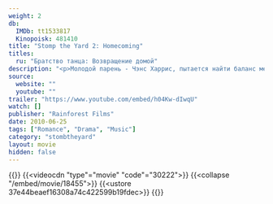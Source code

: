 ```yaml
---
weight: 2
db:
  IMDb: tt1533817
  Kinopoisk: 481410
title: "Stomp the Yard 2: Homecoming"
titles: 
  ru: "Братство танца: Возвращение домой"
description: "<p>Молодой парень - Чэнс Харрис, пытается найти баланс между школой, работой, отношениями и возможностью принять участие в соревнованиях на национальном телевизионном конкурсе по степу во время студенческого университетского вечера, во время приезда на выходные домой.</p>"
source: 
  website: ""
  youtube: ""
trailer: "https://www.youtube.com/embed/h04Kw-dIwqU"
watch: []
publisher: "Rainforest Films"
date: 2010-06-25
tags: ["Romance", "Drama", "Music"]
category: "stombtheyard"
layout: movie
hidden: false
---
```

{{<players>}}
  {{<videocdn "type"="movie" "code"="30222">}}
  {{<collapse "/embed/movie/18455">}}
  {{<ustore 37e44beaef16308a74c422599b19fdec>}}
{{</players>}}
